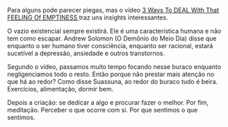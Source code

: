 Para alguns pode parecer piegas, mas o vídeo [3 Ways To DEAL With That FEELING Of EMPTINESS
](https://www.youtube.com/watch?v=3ZQn_xPShC0&index=2&list=WL) traz uns insights interessantes.

O vazio existencial sempre existirá. Ele é uma característica humana e não tem como escapar. Andrew Solomon (O Demônio do Meio Dia) disse que enquanto o ser humano tiver consciência, enquanto ser racional, estará sucetível a depressão, ansiedade e outros transtornos.

Segundo o vídeo, passamos muito tempo focando nesse buraco enquanto negligenciamos todo o resto. Então porque não prestar mais atenção no que há ao redor? Como disse Suassuna, ao redor do buraco tudo é beira. Exercícios, alimentação, dormir bem. 

Depois a criação: se dedicar a algo e procurar fazer o melhor.
Por fim, meditação. Perceber o que ocorre com si. Por que sentimos o que sentimos.